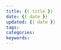 ```yaml
---
title: {{ title }}
date: {{ date }}
updated: {{ date }}
tags:
categories:
keywords:
---
```


<!--more-->
